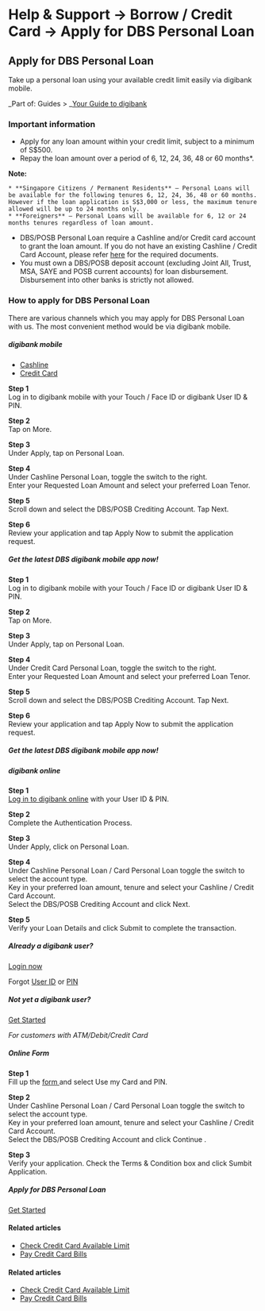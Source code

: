 # Help & Support -> Borrow / Credit Card -> Apply for DBS Personal Loan

## Apply for DBS Personal Loan

Take up a personal loan using your available credit limit easily via digibank mobile.

_Part of: Guides > _[Your Guide to digibank](https://www.dbs.com.sg/personal/support/guide-ibanking.html)

### Important information

  * Apply for any loan amount within your credit limit, subject to a minimum of S$500.
  * Repay the loan amount over a period of 6, 12, 24, 36, 48 or 60 months*.   
  
**Note:**  

    * **Singapore Citizens / Permanent Residents** – Personal Loans will be available for the following tenures 6, 12, 24, 36, 48 or 60 months. However if the loan application is S$3,000 or less, the maximum tenure allowed will be up to 24 months only.
    * **Foreigners** – Personal Loans will be available for 6, 12 or 24 months tenures regardless of loan amount. 


* DBS/POSB Personal Loan require a Cashline and/or Credit card account to grant the loan amount. If you do not have an existing Cashline / Credit Card Account, please refer [here](https://www.dbs.com.sg/personal/loans/personal-loans/dbs-personalloan) for the required documents. 
* You must own a DBS/POSB deposit account (excluding Joint All, Trust, MSA, SAYE and POSB current accounts) for loan disbursement. Disbursement into other banks is strictly not allowed. 

### How to apply for DBS Personal Loan

There are various channels which you may apply for DBS Personal Loan with us. The most convenient method would be via digibank mobile.

#####  digibank mobile

  * [Cashline](https://www.dbs.com.sg/personal/support/card-application-dbs-personal-loan.html#mobile-tab1)
  * [Credit Card](https://www.dbs.com.sg/personal/support/card-application-dbs-personal-loan.html#mobile-tab2)



**Step 1**  
Log in to digibank mobile with your Touch / Face ID or digibank User ID & PIN. 

**Step 2**  
Tap on More. 

**Step 3**  
Under Apply, tap on Personal Loan. 

**Step 4**  
Under Cashline Personal Loan, toggle the switch to the right.  
Enter your Requested Loan Amount and select your preferred Loan Tenor. 

**Step 5**  
Scroll down and select the DBS/POSB Crediting Account. Tap Next. 

**Step 6**  
Review your application and tap Apply Now to submit the application request. 

##### Get the latest DBS digibank mobile app now!

[](https://itunes.apple.com/us/app/dbs-mobile-banking/id1068403826?mt=8) [](https://play.google.com/store/apps/details?id=com.dbs.sg.dbsmbanking) [](https://appgallery.cloud.huawei.com/marketshare/app/C101888471?locale=en_GB&source=appshare&subsource=C101888471)

**Step 1**  
Log in to digibank mobile with your Touch / Face ID or digibank User ID & PIN. 

**Step 2**  
Tap on More. 

**Step 3**  
Under Apply, tap on Personal Loan. 

**Step 4**  
Under Credit Card Personal Loan, toggle the switch to the right.  
Enter your Requested Loan Amount and select your preferred Loan Tenor. 

**Step 5**  
Scroll down and select the DBS/POSB Crediting Account. Tap Next. 

**Step 6**  
Review your application and tap Apply Now to submit the application request. 

##### Get the latest DBS digibank mobile app now!

[](https://itunes.apple.com/us/app/dbs-mobile-banking/id1068403826?mt=8) [](https://play.google.com/store/apps/details?id=com.dbs.sg.dbsmbanking) [](https://appgallery.huawei.com/#/app/C101888471)

#####  digibank online

**Step 1**  
[Log in to digibank online](https://internet-banking.dbs.com.sg/) with your User ID & PIN. 

**Step 2**  
Complete the Authentication Process. 

**Step 3**  
Under Apply, click on Personal Loan. 

**Step 4**  
Under Cashline Personal Loan / Card Personal Loan toggle the switch to select the account type.  
Key in your preferred loan amount, tenure and select your Cashline / Credit Card Account.   
Select the DBS/POSB Crediting Account and click Next.  


**Step 5**  
Verify your Loan Details and click Submit to complete the transaction. 

##### Already a digibank user?

[Login now](https://internet-banking.dbs.com.sg/)

Forgot [User ID](https://www.dbs.com.sg/personal/ibanking/ibapl/ib-printuid.html) or [PIN](https://www.dbs.com.sg/personal/ibanking/ibapl/ib-resetpin.html)

##### Not yet a digibank user?

[Get Started](https://www.dbs.com.sg/personal/ibanking/ibapl/ib-apply.html)

_For customers with ATM/Debit/Credit Card_

#####  Online Form

**Step 1**  
Fill up the [form ](https://www.dbs.com.sg/personal/ib-anchor/redirect-dbs-personal-loan.html) and select Use my Card and PIN. 

**Step 2**  
Under Cashline Personal Loan / Card Personal Loan toggle the switch to select the account type.  
Key in your preferred loan amount, tenure and select your Cashline / Credit Card Account.   
Select the DBS/POSB Crediting Account and click Continue .  


**Step 3**  
Verify your application. Check the Terms & Condition box and click Sumbit Application. 

##### Apply for DBS Personal Loan

[Get Started](https://www.dbs.com.sg/personal/ib-anchor/redirect-dbs-personal-loan.html)

#### Related articles

  * [Check Credit Card Available Limit](https://www.dbs.com.sg/personal/support/card-transaction-check-limits.html)
  * [Pay Credit Card Bills](https://www.dbs.com.sg/personal/support/card-payment-pay-credit-card-bills.html)



#### Related articles

  * [Check Credit Card Available Limit](https://www.dbs.com.sg/personal/support/card-transaction-check-limits.html)
  * [Pay Credit Card Bills](https://www.dbs.com.sg/personal/support/card-payment-pay-credit-card-bills.html)


